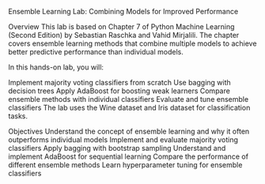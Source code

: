 Ensemble Learning Lab: Combining Models for Improved Performance

Overview
This lab is based on Chapter 7 of Python Machine Learning (Second Edition) by Sebastian Raschka and Vahid Mirjalili. The chapter covers ensemble learning methods that combine multiple models to achieve better predictive performance than individual models.

In this hands-on lab, you will:

Implement majority voting classifiers from scratch
Use bagging with decision trees
Apply AdaBoost for boosting weak learners
Compare ensemble methods with individual classifiers
Evaluate and tune ensemble classifiers
The lab uses the Wine dataset and Iris dataset for classification tasks.


Objectives
Understand the concept of ensemble learning and why it often outperforms individual models
Implement and evaluate majority voting classifiers
Apply bagging with bootstrap sampling
Understand and implement AdaBoost for sequential learning
Compare the performance of different ensemble methods
Learn hyperparameter tuning for ensemble classifiers
